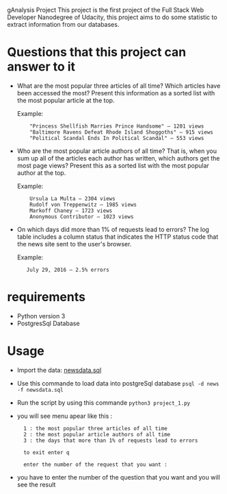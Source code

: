 
gAnalysis Project 
 This project is the first project of the Full Stack Web Developer Nanodegree of Udacity, this project aims to do some statistic to extract information from our databases.
# Questions that this project can answer to it 

  - What are the most popular three articles of all time? Which articles have been accessed the most? Present this information as a sorted list with the most popular article at the top.

    Example:

            "Princess Shellfish Marries Prince Handsome" — 1201 views
            "Baltimore Ravens Defeat Rhode Island Shoggoths" — 915 views
            "Political Scandal Ends In Political Scandal" — 553 views

  - Who are the most popular article authors of all time? That is, when you sum up all of the articles each author has written, which authors get the most page views? Present this as a sorted list with the most popular author at the top.

    Example:

            Ursula La Multa — 2304 views
            Rudolf von Treppenwitz — 1985 views
            Markoff Chaney — 1723 views
            Anonymous Contributor — 1023 views

  -  On which days did more than 1% of requests lead to errors? The log table includes a column status that indicates the HTTP status code that the news site sent to the user's browser.

        Example:

            July 29, 2016 — 2.5% errors

# requirements

  - Python version 3
  - PostgresSql Database

# Usage
- Import the data: [newsdata.sql](https://d17h27t6h515a5.cloudfront.net/topher/2016/August/57b5f748_newsdata/newsdata.zip)
- Use this commande to load data into postgreSql database `psql -d news -f newsdata.sql`
- Run the script by using this commande `python3 project_1.py`
- you will see menu apear like this : 

        1 : the most popular three articles of all time
        2 : the most popular article authors of all time
        3 : the days that more than 1% of requests lead to errors

        to exit enter q
        
        enter the number of the request that you want :
- you have to enter the number of the question that you want and you will see the result
        
        
